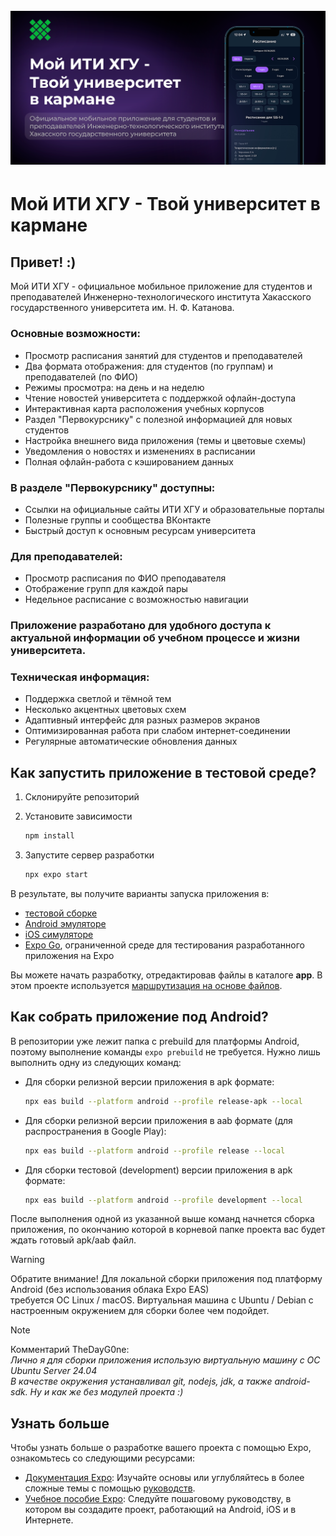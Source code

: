 <h1 align="left">
  <br>
  <a href="https://myiti.pro100byte.ru/"><img src="https://raw.githubusercontent.com/PRO100BYTE/MyKHSU/master/.github/images/mykhsu.png" alt="Мой ИТИ ХГУ" width="1024"></a>
</h1>

# Мой ИТИ ХГУ - Твой университет в кармане

## Привет! :)
Мой ИТИ ХГУ - официальное мобильное приложение для студентов и преподавателей Инженерно-технологического института Хакасского государственного университета им. Н. Ф. Катанова.


### Основные возможности:

- Просмотр расписания занятий для студентов и преподавателей
- Два формата отображения: для студентов (по группам) и преподавателей (по ФИО)
- Режимы просмотра: на день и на неделю
- Чтение новостей университета с поддержкой офлайн-доступа
- Интерактивная карта расположения учебных корпусов
- Раздел "Первокурснику" с полезной информацией для новых студентов
- Настройка внешнего вида приложения (темы и цветовые схемы)
- Уведомления о новостях и изменениях в расписании
- Полная офлайн-работа с кэшированием данных

### В разделе "Первокурснику" доступны:

- Ссылки на официальные сайты ИТИ ХГУ и образовательные порталы
- Полезные группы и сообщества ВКонтакте
- Быстрый доступ к основным ресурсам университета

### Для преподавателей:

- Просмотр расписания по ФИО преподавателя
- Отображение групп для каждой пары
- Недельное расписание с возможностью навигации

### Приложение разработано для удобного доступа к актуальной информации об учебном процессе и жизни университета.

### Техническая информация:

- Поддержка светлой и тёмной тем
- Несколько акцентных цветовых схем
- Адаптивный интерфейс для разных размеров экранов
- Оптимизированная работа при слабом интернет-соединении
- Регулярные автоматические обновления данных

## Как запустить приложение в тестовой среде?

1. Склонируйте репозиторий

2. Установите зависимости

   ```bash
   npm install
   ```

3. Запустите сервер разработки

   ```bash
   npx expo start
   ```

В результате, вы получите варианты запуска приложения в:

- [тестовой сборке](https://docs.expo.dev/develop/development-builds/introduction/)
- [Android эмуляторе](https://docs.expo.dev/workflow/android-studio-emulator/)
- [iOS симуляторе](https://docs.expo.dev/workflow/ios-simulator/)
- [Expo Go](https://expo.dev/go), ограниченной среде для тестирования разработанного приложения на Expo

Вы можете начать разработку, отредактировав файлы в каталоге **app**. В этом проекте используется [маршрутизация на основе файлов](https://docs.expo.dev/router/introduction).

## Как собрать приложение под Android?

В репозитории уже лежит папка с prebuild для платформы Android, поэтому выполнение команды ```expo prebuild``` не требуется. Нужно лишь выполнить одну из следующих команд:

- Для сборки релизной версии приложения в apk формате:

   ```bash
   npx eas build --platform android --profile release-apk --local
   ```

- Для сборки релизной версии приложения в aab формате (для распространения в Google Play):

   ```bash
   npx eas build --platform android --profile release --local
   ```

- Для сборки тестовой (development) версии приложения в apk формате:

   ```bash
   npx eas build --platform android --profile development --local
   ```

После выполнения одной из указанной выше команд начнется сборка приложения, по окончанию которой в корневой папке проекта вас будет ждать готовый apk/aab файл.

> [!WARNING]
> Обратите внимание! Для локальной сборки приложения под платформу Android (без использования облака Expo EAS)\
> требуется ОС Linux / macOS. Виртуальная машина с Ubuntu / Debian с настроенным окружением для сборки более чем подойдет.

>[!NOTE]
> Комментарий TheDayG0ne:\
> *Лично я для сборки приложения использую виртуальную машину с ОС Ubuntu Server 24.04\
> В качестве окружения устанавливал git, nodejs, jdk, а также android-sdk. Ну и как же без модулей проекта :)*

## Узнать больше
 
Чтобы узнать больше о разработке вашего проекта с помощью Expo, ознакомьтесь со следующими ресурсами:

- [Документация Expo](https://docs.expo.dev/): Изучайте основы или углубляйтесь в более сложные темы с помощью [руководств](https://docs.expo.dev/guides).
- [Учебное пособие Expo](https://docs.expo.dev/tutorial/introduction/): Следуйте пошаговому руководству, в котором вы создадите проект, работающий на Android, iOS и в Интернете.
